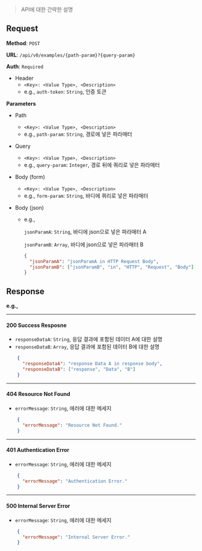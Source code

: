 > API에 대한 간략한 설명
 
## Request

**Method**: `POST`

**URL**: `/api/v0/examples/{path-param}?{query-param}`

**Auth**: `Required`

* Header
  * `<Key>: <Value Type>, <Description>`
  * e.g., `auth-token`: `String`, 인증 토큰

**Parameters**

* Path
  * `<Key>: <Value Type>, <Description>`
  * e.g., `path-param`: `String`, 경로에 넣은 파라매터

* Query
  * `<Key>: <Value Type>, <Description>`
  * e.g., `query-param`: `Integer`, 경로 뒤에 쿼리로 넣은 파라매터 

* Body (form)
  * `<Key>: <Value Type>, <Description>`
  * e.g., `form-param`: `String`, 바디에 쿼리로 넣은 파라매터 

* Body (json)
  * e.g.,

    `jsonParamA`: `String`, 바디에 json으로 넣은 파라매터 A

    `jsonParamB`: `Array`, 바디에 json으로 넣은 파라매터 B
    ```json
    {
      "jsonParamA": "jsonParamA in HTTP Request Body",
      "jsonParamB": ["jsonParamB", "in", "HTTP", "Request", "Body"]
    }
    ```

## Response

**e.g.,**
***
#### 200 Success Resposne
* `responseDataA`: `String`, 응답 결과에 포함된 데이터 A에 대한 설명
* `responseDataB`: `Array`, 응답 결과에 포함된 데이터 B에 대한 설명
```json
    {
      "responseDataA": "response Data A in response body",
      "responseDataB": ["response", "Data", "B"]
    }
```
***
#### 404 Resource Not Found
* `errorMessage`: `String`, 에러에 대한 메세지
```json
    {
      "errorMessage": "Resource Not Found."
    }
```
***
#### 401 Authentication Error
* `errorMessage`: `String`, 에러에 대한 메세지
```json
    {
      "errorMessage": "Authentication Error."
    }
```
***
#### 500 Internal Server Error
* `errorMessage`: `String`, 에러에 대한 메세지
```json
    {
      "errorMessage": "Internal Server Error."
    }
```
